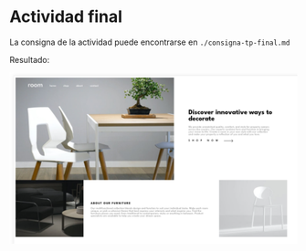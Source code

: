 # Actividad final

La consigna de la actividad puede encontrarse en `./consigna-tp-final.md`

Resultado:

![resultado final de la actividad](./img/snapshot.png)
